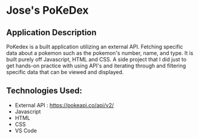 # Jose's PoKeDex 

## Application Description
PoKedex is a built application utilizing an external API. Fetching specific data about a pokemon such as the pokemon's number, name, and type. It is built purely off Javascript, HTML and CSS. A side project that I did just to get hands-on practice with using API's and iterating through and filtering specific data that can be viewed and displayed. 

## Technologies Used:
- External API : https://pokeapi.co/api/v2/
- Javascript 
- HTML 
- CSS 
- VS Code 
